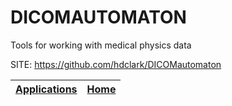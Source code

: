 # DICOMAUTOMATON
 
 Tools for working with medical physics data
 
 SITE: https://github.com/hdclark/DICOMautomaton

 | [Applications](https://portable-linux-apps.github.io/apps.html) | [Home](https://portable-linux-apps.github.io)
 | --- | --- |
